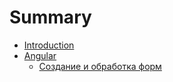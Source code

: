 # Summary

* [Introduction](README.md)
* [Angular](angular.md)
   * [Создание и обработка форм](sozdanie_i_obrabotka_form.md)

